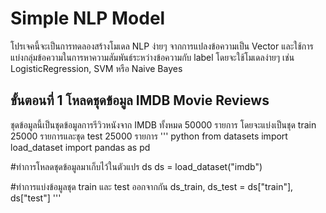 # Simple NLP Model 
โปรเจคนี้จะเป็นการทดลองสร้างโมเดล NLP ง่ายๆ จากการแปลงข้อความเป็น Vector และใช้การแบ่งกลุ่มข้อความในการหาความสัมพันธ์ระหว่างข้อความกับ label โดยจะใช้โมเดลง่ายๆ เช่น LogisticRegression, SVM หรือ Naive Bayes 
## ขั้นตอนที่ 1 โหลดชุดข้อมูล IMDB Movie Reviews 
ชุดข้อมูลนี้เป็นชุดข้อมูลการรีวิวหนังจาก IMDB ทั้งหมด 50000 รายการ โดยจะแบ่งเป็นชุด train 25000 รายการและชุด test 25000 รายการ
''' python
from datasets import load_dataset
import pandas as pd

#ทำการโหลดชุดข้อมูลมาเก็บไว้ในตัวแปร ds
ds = load_dataset("imdb")

#ทำการแบ่งข้อมูลชุด train และ test ออกจากกัน
ds_train, ds_test = ds["train"], ds["test"]
''' 
